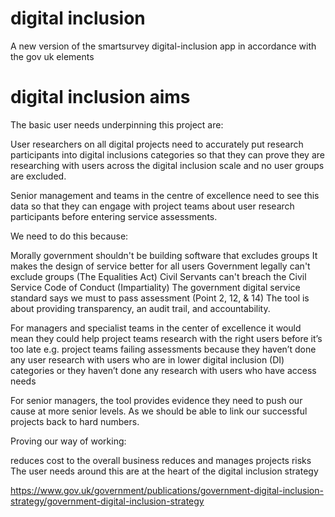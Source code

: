 # digital inclusion
A new version of the smartsurvey digital-inclusion app in accordance with the gov uk elements

# digital inclusion aims

The basic user needs underpinning this project are:

User researchers on all digital projects need to accurately put research participants into digital inclusions categories so that they can prove they are researching with users across the digital inclusion scale and no user groups are excluded.

Senior management and teams in the centre of excellence need to see this data so that they can engage with project teams about user research participants before entering service assessments.

We need to do this because:

Morally government shouldn't be building software that excludes groups
It makes the design of service better for all users
Government legally can't exclude groups (The Equalities Act)
Civil Servants can't breach the Civil Service Code of Conduct (Impartiality)
The government digital service standard says we must to pass assessment (Point 2, 12, & 14)
The tool is about providing transparency, an audit trail, and accountability.

For managers and specialist teams in the center of excellence it would mean they could help project teams research with the right users before it’s too late e.g. project teams failing assessments because they haven’t done any user research with users who are in lower digital inclusion (DI) categories or they haven’t done any research with users who have access needs

For senior managers, the tool provides evidence they need to push our cause at more senior levels. As we should be able to link our successful projects back to hard numbers.

Proving our way of working:

reduces cost to the overall business
reduces and manages projects risks
The user needs around this are at the heart of the digital inclusion strategy

https://www.gov.uk/government/publications/government-digital-inclusion-strategy/government-digital-inclusion-strategy
